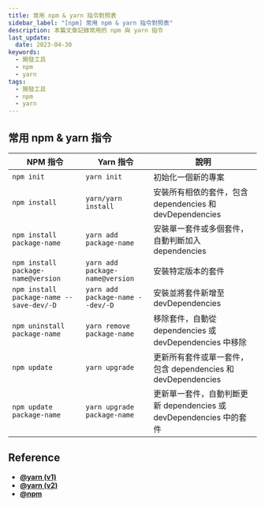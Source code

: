 ```yaml
---
title: 常用 npm & yarn 指令對照表
sidebar_label: "[npm] 常用 npm & yarn 指令對照表"
description: 本篇文章記錄常用的 npm 與 yarn 指令
last_update:
  date: 2023-04-30
keywords:
  - 開發工具
  - npm
  - yarn
tags:
  - 開發工具
  - npm
  - yarn
---
```



## **常用 npm & yarn 指令**
| NPM 指令                                  | Yarn 指令                        | 說明                                                                |
| ----------------------------------------- | -------------------------------- | ------------------------------------------------------------------- |
| `npm init`                                | `yarn init`                      | 初始化一個新的專案                                                  |
| `npm install`                             | `yarn/yarn install`              | 安裝所有相依的套件，包含 dependencies 和 devDependencies            |
| `npm install package-name`                | `yarn add package-name`          | 安裝單一套件或多個套件，自動判斷加入 dependencies                   |
| `npm install package-name@version`        | `yarn add package-name@version`  | 安裝特定版本的套件                                                  |
| `npm install  package-name --save-dev/-D` | `yarn add package-name --dev/-D` | 安裝並將套件新增至 devDependencies                                  |
| `npm uninstall package-name`              | `yarn remove package-name`       | 移除套件，自動從 dependencies 或 devDependencies 中移除             |
| `npm update`                              | `yarn upgrade`                   | 更新所有套件或單一套件，包含 dependencies 和 devDependencies        |
| `npm update package-name`                 | `yarn upgrade package-name`      | 更新單一套件，自動判斷更新 dependencies 或 devDependencies 中的套件 |



## **Reference**

- **[@yarn (v1)](https://classic.yarnpkg.com/en/docs/cli/)**
- **[@yarn (v2)](https://yarnpkg.com/cli/install)**
- **[@npm](https://docs.npmjs.com/cli/v9/commands)**